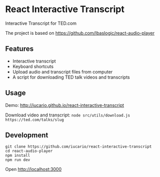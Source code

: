 # React Interactive Transcript

Interactive Transcript for TED.com

The project is based on https://github.com/Ibaslogic/react-audio-player

## Features

- Interactive transcript
- Keyboard shortcuts
- Upload audio and transcript files from computer
- A script for downloading TED talk videos and transcripts

## Usage

Demo: http://iucario.github.io/react-interactive-transcript

Download video and transcript:
`node src/utils/download.js https://ted.com/talks/slug`

## Development

```
git clone https://github.com/iucario/react-interactive-transcript
cd react-audio-player
npm install
npm run dev
```

Open [http://localhost:3000](http://localhost:3000)
